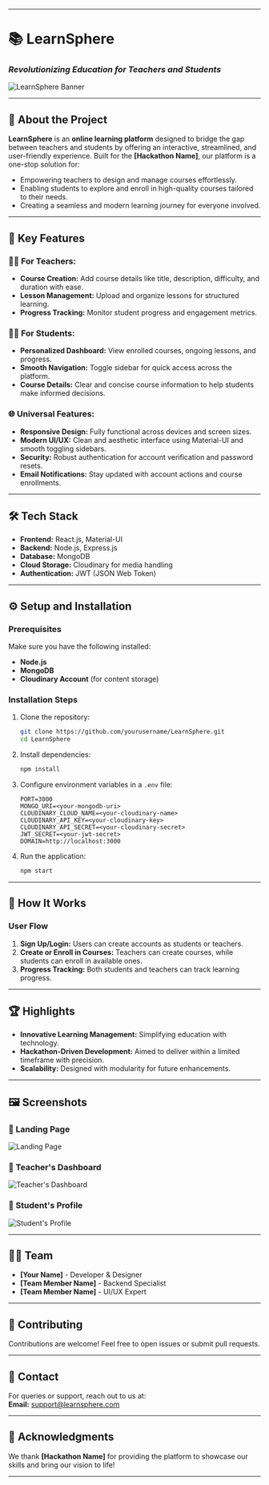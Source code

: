 

---

# 📚 **LearnSphere**  
### *Revolutionizing Education for Teachers and Students*  

![LearnSphere Banner](https://via.placeholder.com/1200x400?text=LearnSphere)

---

## 🚀 **About the Project**  
**LearnSphere** is an **online learning platform** designed to bridge the gap between teachers and students by offering an interactive, streamlined, and user-friendly experience. Built for the **[Hackathon Name]**, our platform is a one-stop solution for:  
- Empowering teachers to design and manage courses effortlessly.  
- Enabling students to explore and enroll in high-quality courses tailored to their needs.  
- Creating a seamless and modern learning journey for everyone involved.  

---

## 🎯 **Key Features**  
### 🧑‍🏫 **For Teachers**:  
- **Course Creation:** Add course details like title, description, difficulty, and duration with ease.  
- **Lesson Management:** Upload and organize lessons for structured learning.  
- **Progress Tracking:** Monitor student progress and engagement metrics.

### 👩‍🎓 **For Students**:  
- **Personalized Dashboard:** View enrolled courses, ongoing lessons, and progress.  
- **Smooth Navigation:** Toggle sidebar for quick access across the platform.  
- **Course Details:** Clear and concise course information to help students make informed decisions.

### 🌐 **Universal Features**:  
- **Responsive Design:** Fully functional across devices and screen sizes.  
- **Modern UI/UX:** Clean and aesthetic interface using Material-UI and smooth toggling sidebars.  
- **Security:** Robust authentication for account verification and password resets.  
- **Email Notifications:** Stay updated with account actions and course enrollments.

---

## 🛠️ **Tech Stack**  
- **Frontend:** React.js, Material-UI  
- **Backend:** Node.js, Express.js  
- **Database:** MongoDB  
- **Cloud Storage:** Cloudinary for media handling  
- **Authentication:** JWT (JSON Web Token)  

---

## ⚙️ **Setup and Installation**  

### Prerequisites  
Make sure you have the following installed:  
- **Node.js**  
- **MongoDB**  
- **Cloudinary Account** (for content storage)

### Installation Steps  
1. Clone the repository:  
   ```bash
   git clone https://github.com/yourusername/LearnSphere.git
   cd LearnSphere
   ```  
2. Install dependencies:  
   ```bash
   npm install
   ```  
3. Configure environment variables in a `.env` file:  
   ```env
   PORT=3000  
   MONGO_URI=<your-mongodb-uri>  
   CLOUDINARY_CLOUD_NAME=<your-cloudinary-name>  
   CLOUDINARY_API_KEY=<your-cloudinary-key>  
   CLOUDINARY_API_SECRET=<your-cloudinary-secret>  
   JWT_SECRET=<your-jwt-secret>  
   DOMAIN=http://localhost:3000  
   ```  
4. Run the application:  
   ```bash
   npm start
   ```  

---

## 📖 **How It Works**  

### **User Flow**  
1. **Sign Up/Login:** Users can create accounts as students or teachers.  
2. **Create or Enroll in Courses:** Teachers can create courses, while students can enroll in available ones.  
3. **Progress Tracking:** Both students and teachers can track learning progress.  

---

## 🏆 **Highlights**  
- **Innovative Learning Management:** Simplifying education with technology.  
- **Hackathon-Driven Development:** Aimed to deliver within a limited timeframe with precision.  
- **Scalability:** Designed with modularity for future enhancements.

---

## 🖼️ **Screenshots**  

### 🔸 Landing Page  
![Landing Page](https://via.placeholder.com/800x400?text=Landing+Page)  

### 🔸 Teacher's Dashboard  
![Teacher's Dashboard](https://via.placeholder.com/800x400?text=Teacher's+Dashboard)  

### 🔸 Student's Profile  
![Student's Profile](https://via.placeholder.com/800x400?text=Student's+Profile)  

---

## 👩‍💻 **Team**  
- **[Your Name]** - Developer & Designer  
- **[Team Member Name]** - Backend Specialist  
- **[Team Member Name]** - UI/UX Expert  

---

## 🌟 **Contributing**  
Contributions are welcome! Feel free to open issues or submit pull requests.  

---

## 📧 **Contact**  
For queries or support, reach out to us at:  
**Email:** support@learnsphere.com  

---

## 🙌 **Acknowledgments**  
We thank **[Hackathon Name]** for providing the platform to showcase our skills and bring our vision to life!  

--- 

